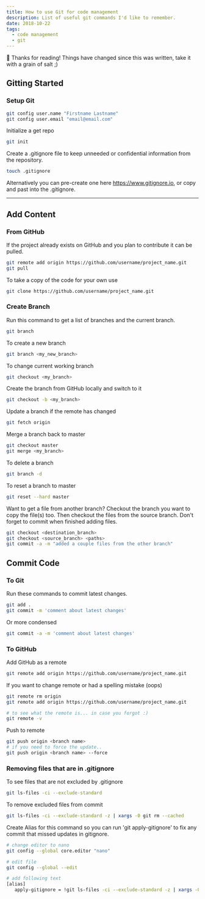 ```yaml
---
title: How to use Git for code management
description: List of useful git commands I'd like to remember.
date: 2018-10-22
tags:
  - code management
  - git
---
```


<div class="rounded border p-4 bg-white/80">
 👋 Thanks for reading! Things have changed since this was written, take it with a grain of salt ;)
</div>

## Gitting Started

### Setup Git

```bash
git config user.name "Firstname Lastname"
git config user.email "email@email.com"
```

Initialize a get repo

```bash
git init
```

Create a .gitignore file to keep unneeded or confidential information from the repository.

```bash
touch .gitignore
```

Alternatively you can pre-create one here https://www.gitignore.io, or copy and past into the .gitignore.

---

## Add Content

### From GitHub

If the project already exists on GitHub and you plan to contribute it can be pulled.

```bash
git remote add origin https://github.com/username/project_name.git
git pull
```

To take a copy of the code for your own use

```bash
git clone https://github.com/username/project_name.git
```

### Create Branch

Run this command to get a list of branches and the current branch.

```bash
git branch
```

To create a new branch

```bash
git branch <my_new_branch>
```

To change current working branch

```bash
git checkout <my_branch>
```

Create the branch from GitHub locally and switch to it

```bash
git checkout -b <my_branch>
```

Update a branch if the remote has changed

```bash
git fetch origin
```

Merge a branch back to master

```bash
git checkout master
git merge <my_branch>
```

To delete a branch

```bash
git branch -d
```

To reset a branch to master

```bash
git reset --hard master
```

Want to get a file from another branch? Checkout the branch you want to copy the file(s) too. Then checkout the files from the source branch. Don't forget to commit when finished adding files.

```bash
git checkout <destination_branch>
git checkout <source_branch> <paths>
git commit -a -m "added a couple files from the other branch"
```

## Commit Code

### To Git

Run these commands to commit latest changes.

```bash
git add .
git commit -m 'comment about latest changes'
```

Or more condensed

```bash
git commit -a -m 'comment about latest changes'
```

### To GitHub

Add GitHub as a remote

```bash
git remote add origin https://github.com/username/project_name.git
```

If you want to change remote or had a spelling mistake (oops)

```bash
git remote rm origin
git remote add origin https://github.com/username/project_name.git

# to see what the remote is... in case you forgot :)
git remote -v
```

Push to remote

```bash
git push origin <branch name>
# if you need to force the update..
git push origin <branch name> --force
```

### Removing files that are in .gitignore

To see files that are not excluded by .gitignore

```bash
git ls-files -ci --exclude-standard
```

To remove excluded files from commit

```bash
git ls-files -ci --exclude-standard -z | xargs -0 git rm --cached
```

Create Alias for this command so you can run 'git apply-gitignore' to fix any commit that missed updates in gitignore.

```bash
# change editor to nano
git config --global core.editor "nano"

# edit file
git config --global --edit

# add following text
[alias]
   apply-gitignore = !git ls-files -ci --exclude-standard -z | xargs -0 git rm --cached
```
